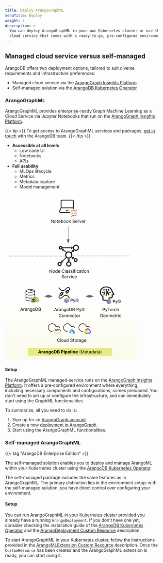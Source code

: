 ```yaml
---
title: Deploy ArangoGraphML
menuTitle: Deploy
weight: 5
description: >-
  You can deploy ArangoGraphML in your own Kubernetes cluster or use the managed
  cloud service that comes with a ready-to-go, pre-configured environment
---
```


## Managed cloud service versus self-managed

ArangoDB offers two deployment options, tailored to suit diverse requirements
and infrastructure preferences: 
- Managed cloud service via the [ArangoGraph Insights Platform](https://dashboard.arangodb.cloud/home?utm_source=docs&utm_medium=cluster_pages&utm_campaign=docs_traffic)
- Self-managed solution via the [ArangoDB Kubernetes Operator](https://github.com/arangodb/kube-arangodb)

### ArangoGraphML

ArangoGraphML provides enterprise-ready Graph Machine Learning as a
Cloud Service via Jupyter Notebooks that run on the
[ArangoGraph Insights Platform](https://dashboard.arangodb.cloud/home?utm_source=docs&utm_medium=cluster_pages&utm_campaign=docs_traffic).

{{< tip >}}
To get access to ArangoGraphML services and packages,
[get in touch](https://www.arangodb.com/contact/)
with the ArangoDB team.
{{< /tip >}}

- **Accessible at all levels**
  - Low code UI
  - Notebooks
  - APIs
- **Full usability**
  - MLOps lifecycle
  - Metrics
  - Metadata capture
  - Model management

![ArangoGraphML Pipeline](../../../../images/ArangoGraphML_Pipeline.png)

#### Setup

The ArangoGraphML managed-service runs on the
[ArangoGraph Insights Platform](https://dashboard.arangodb.cloud/home?utm_source=docs&utm_medium=cluster_pages&utm_campaign=docs_traffic).
It offers a pre-configured environment where everything,
including necessary components and configurations, comes preloaded. You don't
need to set up or configure the infrastructure, and can immediately start using the
GraphML functionalities.

To summarize, all you need to do is:
1. Sign up for an [ArangoGraph account](https://dashboard.arangodb.cloud/home?utm_source=docs&utm_medium=cluster_pages&utm_campaign=docs_traffic).
2. Create a new [deployment in ArangoGraph](../../../../amp/deployments/_index.md#how-to-create-a-new-deployment).
3. Start using the ArangoGraphML functionalities.

### Self-managed ArangoGraphML

{{< tag "ArangoDB Enterprise Edition" >}}

The self-managed solution enables you to deploy and manage ArangoML within your
Kubernetes cluster using the [ArangoDB Kubernetes Operator](https://github.com/arangodb/kube-arangodb).

The self-managed package includes the same features as in ArangoGraphML.
The primary distinction lies in the environment setup: with the self-managed
solution, you have direct control over configuring your environment.

#### Setup

You can run ArangoGraphML in your Kubernetes
cluster provided you already have a running `ArangoDeployment`. If you don't
have one yet, consider checking the installation guide of the
[ArangoDB Kubernetes Operator](https://arangodb.github.io/kube-arangodb/docs/using-the-operator.html)
and the [ArangoDeployment Custom Resource](https://arangodb.github.io/kube-arangodb/docs/deployment-resource-reference.html)
description.

To start ArangoGraphML in your Kubernetes cluster, follow the instructions provided
in the [ArangoMLExtension Custom Resource](https://arangodb.github.io/kube-arangodb/docs/mlextension-resource.html)
description. Once the `CustomResource` has been created and the ArangoGraphML extension
is ready, you can start using it.